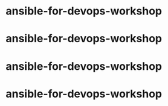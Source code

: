 # ansible-for-devops-workshop
# ansible-for-devops-workshop
# ansible-for-devops-workshop
# ansible-for-devops-workshop
